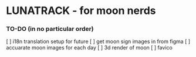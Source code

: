 # LUNATRACK - for moon nerds

### TO-DO (in no particular order)
[ ] i18n translation setup for future
[ ] get moon sign images in from figma
[ ] accuarate moon images for each day
[ ] 3d render of moon
[ ] favico